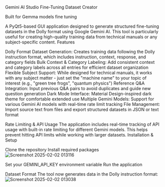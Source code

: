 Gemini AI Studio Fine-Tuning Dataset Creator


Built for Gemma models fine tuning


A PyQt5-based GUI application designed to generate structured fine-tuning datasets in the Dolly format using Google Gemini AI. This tool is particularly useful for creating high-quality training data from technical manuals or any subject-specific content.
Features

Dolly Format Dataset Generation: Creates training data following the Dolly instruction format, which includes instruction, context, response, and category fields
Bulk Context & Category Labeling: Add consistent context and category labels across all entries for efficient dataset organization
Flexible Subject Support: While designed for technical manuals, it works with any subject matter - just set the "machine name" to your topic of interest (e.g., "green tree frogs", "quantum physics")
Reference Q&A Integration: Input previous Q&A pairs to avoid duplicates and guide new question generation
Dark Mode Interface: Material Design-inspired dark theme for comfortable extended use
Multiple Gemini Models: Support for various Gemini AI models with real-time rate limit tracking
File Management: Import source text from files and export structured datasets in JSON or text format

Rate Limiting & API Usage
The application includes real-time tracking of API usage with built-in rate limiting for different Gemini models. This helps prevent hitting API limits while working with larger datasets.
Installation & Setup

Clone the repository
Install required packages![Screenshot 2025-02-02 013116](https://github.com/user-attachments/assets/8cb04008-a886-417b-b906-b4688aaa0756)

Set your GEMINI_API_KEY environment variable
Run the application

Dataset Format
The tool now generates data in the Dolly instruction format:
![Screenshot 2025-02-02 013038](https://github.com/user-attachments/assets/aa07fe50-8028-419e-931b-a47a4725ebe1)
